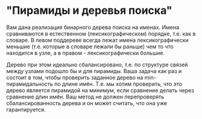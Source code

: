 # "Пирамиды и деревья поиска"

Вам дана реализация бинарного дерева поиска на именах. Имена сравниваются в естественном (лексикографическом) порядке, т.е. как в словаре. В левом поддереве всегда лежат имена лексикографически меньшие (т.е. которые в словаре лежали бы раньше) чем то что находится в узле, а в правом - лексикографически большие.

Дерево при этом идеально сбалансировано, т.е. по структуре связей между узлами подошло бы и для пирамиды. Ваша задача как раз и состоит в том, чтобы проверить заданное дерево на min-пирамидальность по длине имён. Т.е. мы хотим проверить, что это дерево является пирамидой на минимум, если сравнение делать через сравнение длин имён. Ваш метод не должен перепроверять сбалансированность дерева и он может считать, что она уже гарантируется.